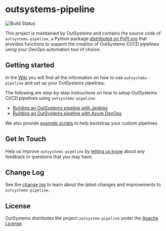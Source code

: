 # outsystems-pipeline

![Build Status](https://dev.azure.com/os-pipeline/OutSystems-Pipeline/_apis/build/status/OutSystems.outsystems-pipeline?branchName=master)

This project is maintained by OutSystems and contains the source code of `outsystems-pipeline`, a Python package [distributed on PyPI.org](https://pypi.org/project/outsystems-pipeline/) that provides functions to support the creation of OutSystems CI/CD pipelines using your DevOps automation tool of choice.

## Getting started

In the [Wiki](../wiki) you will find all the information on how to use `outsystems-pipeline` and set up your OutSystems pipelines.

The following are step-by-step instructions on how to setup OutSystems CI/CD pipelines using `outsystems-pipeline`:

* [Building an OutSystems pipeline with Jenkins](../wiki/Building-an-OutSystems-pipeline-with-Jenkins)
* [Building an OutSystems pipeline with Azure DevOps](../wiki/Building-an-OutSystems-pipeline-with-Azure-DevOps)

We also provide [example scripts](../example_templates/examples/other_pipelines) to help bootstrap your custom pipelines.

## Get In Touch

Help us improve `outsystems-pipeline` by [letting us know](mailto:cicd.integrations@outsystems.com) about any feedback or questions that you may have.

## Change Log

See the [change log](../master/CHANGELOG.md) to learn about the latest changes and improvements to `outsystems-pipeline`.

## License

OutSystems distributes the project `outsystem-pipeline` under the [Apache License](LICENSE).
